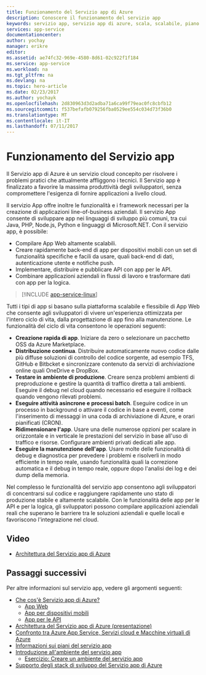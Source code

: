 ```yaml
---
title: Funzionamento del Servizio app di Azure
description: Conoscere il funzionamento del servizio app
keywords: servizio app, servizio app di azure, scala, scalabile, piano di servizio app, costo del servizio app
services: app-service
documentationcenter: 
author: yochay
manager: erikre
editor: 
ms.assetid: ae74fc32-969e-4580-8d61-02c922f1f184
ms.service: app-service
ms.workload: na
ms.tgt_pltfrm: na
ms.devlang: na
ms.topic: hero-article
ms.date: 02/23/2017
ms.author: yochayk
ms.openlocfilehash: 2d830963d3d2adba71a6ca99f79eac0fc8cbfb12
ms.sourcegitcommit: f537befafb079256fba0529ee554c034d73f36b0
ms.translationtype: MT
ms.contentlocale: it-IT
ms.lasthandoff: 07/11/2017
---
```

# <a name="how-app-service-works"></a>Funzionamento del Servizio app
Il Servizio app di Azure è un servizio cloud concepito per risolvere i problemi pratici che attualmente affliggono i tecnici.
Il Servizio app è finalizzato a favorire la massima produttività degli sviluppatori, senza compromettere l'esigenza di fornire applicazioni a livello cloud. 

Il servizio App offre inoltre le funzionalità e i framework necessari per la creazione di applicazioni line-of-business aziendali. Il servizio App consente di sviluppare app nei linguaggi di sviluppo più comuni, tra cui Java, PHP, Node.js, Python e linguaggi di Microsoft.NET. Con il servizio app, è possibile:

* Compilare App Web altamente scalabili.
* Creare rapidamente back-end di app per dispositivi mobili con un set di funzionalità specifiche e facili da usare, quali back-end di dati, autenticazione utente e notifiche push.
* Implementare, distribuire e pubblicare API con app per le API.
* Combinare applicazioni aziendali in flussi di lavoro e trasformare dati con app per la logica.

> [!INCLUDE [app-service-linux](../../includes/app-service-linux.md)]
> 
> 

Tutti i tipi di app si basano sulla piattaforma scalabile e flessibile di App Web che consente agli sviluppatori di vivere un'esperienza ottimizzata per l'intero ciclo di vita, dalla progettazione di app fino alla manutenzione. Le funzionalità del ciclo di vita consentono le operazioni seguenti:

* **Creazione rapida di app**. Iniziare da zero o selezionare un pacchetto OSS da Azure Marketplace.
* **Distribuzione continua**. Distribuire automaticamente nuovo codice dalle più diffuse soluzioni di controllo del codice sorgente, ad esempio TFS, GitHub e Bitbcket e sincronizzare contenuto da servizi di archiviazione online quali OneDrive e DropBox.
* **Testare in ambiente di produzione**. Creare senza problemi ambienti di preproduzione e gestire la quantità di traffico diretta a tali ambienti. Eseguire il debug nel cloud quando necessario ed eseguire il rollback quando vengono rilevati problemi.
* **Eseguire attività asincrone e processi batch**. Eseguire codice in un processo in background o attivare il codice in base a eventi, come l'inserimento di messaggi in una coda di archiviazione di Azure, e orari pianificati (CRON).
* **Ridimensionare l'app**. Usare una delle numerose opzioni per scalare in orizzontale e in verticale le prestazioni del servizio in base all'uso di traffico e risorse. Configurare ambienti privati dedicati alle app.   
* **Eseguire la manutenzione dell'app**. Usare molte delle funzionalità di debug e diagnostica per prevedere i problemi e risolverli in modo efficiente in tempo reale, usando funzionalità quali la correzione automatica e il debug in tempo reale, oppure dopo l'analisi dei log e dei dump della memoria.

Nel complesso le funzionalità del servizio app consentono agli sviluppatori di concentrarsi sul codice e raggiungere rapidamente uno stato di produzione stabile e altamente scalabile. Con le funzionalità delle app per le API e per la logica, gli sviluppatori possono compilare applicazioni aziendali reali che superano le barriere tra le soluzioni aziendali e quelle locali e favoriscono l'integrazione nel cloud. 

## <a name="videos"></a>Video
* [Architettura del Servizio app di Azure](https://azure.microsoft.com/documentation/videos/why-azure-web-sites-plus-architecture/)

## <a name="next-steps"></a>Passaggi successivi

Per altre informazioni sul servizio app, vedere gli argomenti seguenti:

* [Che cos'è Servizio app di Azure?](app-service-value-prop-what-is.md)
  * [App Web](../app-service-web/app-service-web-overview.md)
  * [App per dispositivi mobili](../app-service-mobile/app-service-mobile-value-prop.md)
  * [App per le API](../app-service-api/app-service-api-apps-why-best-platform.md)
* [Architettura del Servizio app di Azure (presentazione)](http://www.slideshare.net/maartenba/windows-azure-web-sites-things-they-dont-teach-kids-in-school-comunity-day-2013)
* [Confronto tra Azure App Service, Servizi cloud e Macchine virtuali di Azure](../app-service-web/choose-web-site-cloud-service-vm.md)
* [Informazioni sui piani del servizio app](azure-web-sites-web-hosting-plans-in-depth-overview.md)
* [Introduzione all'ambiente del servizio app](../app-service-web/app-service-app-service-environment-intro.md)
  * [Esercizio: Creare un ambiente del servizio app](../app-service-web/app-service-web-how-to-create-an-app-service-environment.md)
* [Supporto degli stack di sviluppo del Servizio app di Azure](https://azure.microsoft.com/blog/windows-azure-websites-development-stacks-support/)



